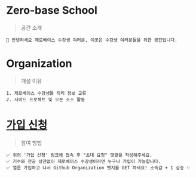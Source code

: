 # Zero-base School

> 공간 소개 

    🎉 안녕하세요 제로베이스 수강생 여러분, 이곳은 수강생 여러분들을 위한 공간입니다.




# Organization

> 개설 이유  
  
    1. 제로베이스 수강생들 끼리 정보 교류
    2. 사이드 프로젝트 및 오픈 소스 활동

# [가입 신청](https://github.com/zero-base-school/.github/discussions/2)

> 참여 방법 
  
    ✅ 위의 '가입 신청' 링크에 접속 후 "초대 요청" 댓글을 작성해주세요.
    ✅ 기수와 전공 상관없이 제로베이스 수강생이라면 누구나 가입이 가능합니다.
    ✅ 얼른 가입하고 나서 Github Organization 뱃지를 GET 하세요! 소속감 + 1 상승 ✨



